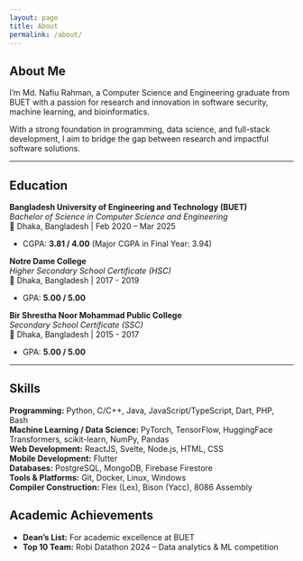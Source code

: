 ```yaml
---
layout: page
title: About
permalink: /about/
---
```


## About Me

I’m Md. Nafiu Rahman, a Computer Science and Engineering graduate from BUET with a passion for research and innovation in software security, machine learning, and bioinformatics.

With a strong foundation in programming, data science, and full-stack development, I aim to bridge the gap between research and impactful software solutions.

---

## Education

**Bangladesh University of Engineering and Technology (BUET)**  
*Bachelor of Science in Computer Science and Engineering*  
📍 Dhaka, Bangladesh | Feb 2020 – Mar 2025  
- CGPA: **3.81 / 4.00** (Major CGPA in Final Year: 3.94)

**Notre Dame College**  
*Higher Secondary School Certificate (HSC)*  
📍 Dhaka, Bangladesh | 2017 - 2019  
- GPA: **5.00 / 5.00**

**Bir Shrestha Noor Mohammad Public College**  
*Secondary School Certificate (SSC)*  
📍 Dhaka, Bangladesh | 2015 - 2017  
- GPA: **5.00 / 5.00**

---

## Skills

**Programming:** Python, C/C++, Java, JavaScript/TypeScript, Dart, PHP, Bash  
**Machine Learning / Data Science:** PyTorch, TensorFlow, HuggingFace Transformers, scikit-learn, NumPy, Pandas  
**Web Development:** ReactJS, Svelte, Node.js, HTML, CSS  
**Mobile Development:** Flutter  
**Databases:** PostgreSQL, MongoDB, Firebase Firestore  
**Tools & Platforms:** Git, Docker, Linux, Windows  
**Compiler Construction:** Flex (Lex), Bison (Yacc), 8086 Assembly


## Academic Achievements

- **Dean’s List:** For academic excellence at BUET  
- **Top 10 Team:** Robi Datathon 2024 – Data analytics & ML competition  